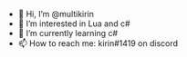 - 👋 Hi, I’m @multikirin
- 👀 I’m interested in Lua and c#
- 🌱 I’m currently learning c#
- 📫 How to reach me: kirin#1419 on discord

<!---
multikirin/multikirin is a ✨ special ✨ repository because its `README.md` (this file) appears on your GitHub profile.
You can click the Preview link to take a look at your changes.
--->
